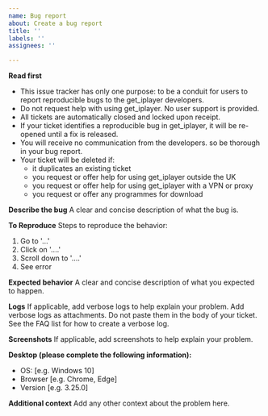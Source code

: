 ```yaml
---
name: Bug report
about: Create a bug report
title: ''
labels: ''
assignees: ''

---
```


**Read first**

- This issue tracker has only one purpose: to be a conduit for users to report reproducible bugs to the get_iplayer developers.
- Do not request help with using get_iplayer. No user support is provided.
- All tickets are automatically closed and locked upon receipt.
- If your ticket identifies a reproducible bug in get_iplayer, it will be re-opened until a fix is released.
- You will receive no communication from the developers. so be thorough in your bug report.
- Your ticket will be deleted if:
    - it duplicates an existing ticket
    - you request or offer help for using get_iplayer outside the UK
    - you request or offer help for using get_iplayer with a VPN or proxy
    - you request or offer any programmes for download

**Describe the bug**
A clear and concise description of what the bug is.

**To Reproduce**
Steps to reproduce the behavior:
1. Go to '...'
2. Click on '....'
3. Scroll down to '....'
4. See error

**Expected behavior**
A clear and concise description of what you expected to happen.

**Logs**
If applicable, add verbose logs to help explain your problem. Add verbose logs as attachments. Do not paste them in the body of your ticket. See the FAQ list for how to create a verbose log.

**Screenshots**
If applicable, add screenshots to help explain your problem.

**Desktop (please complete the following information):**
 - OS: [e.g. Windows 10]
 - Browser [e.g. Chrome, Edge]
 - Version [e.g. 3.25.0]

**Additional context**
Add any other context about the problem here.
